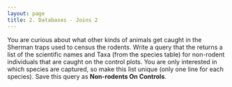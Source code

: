 ```yaml
---
layout: page
title: 2. Databases - Joins 2
---
```


You are curious about what other kinds of animals get caught in the
Sherman traps used to census the rodents. Write a query that the returns
a list of the scientific names and Taxa (from the species table) for
non-rodent individuals that are caught on the control plots. You are
only interested in which species are captured, so make this list unique
(only one line for each species). Save this query as **Non-rodents On
Controls**.

